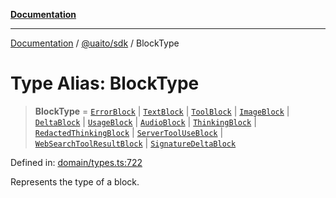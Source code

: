 [**Documentation**](../../../README.md)

***

[Documentation](../../../README.md) / [@uaito/sdk](../README.md) / BlockType

# Type Alias: BlockType

> **BlockType** = [`ErrorBlock`](ErrorBlock.md) \| [`TextBlock`](TextBlock.md) \| [`ToolBlock`](ToolBlock.md) \| [`ImageBlock`](ImageBlock.md) \| [`DeltaBlock`](DeltaBlock.md) \| [`UsageBlock`](UsageBlock.md) \| [`AudioBlock`](AudioBlock.md) \| [`ThinkingBlock`](../interfaces/ThinkingBlock.md) \| [`RedactedThinkingBlock`](../interfaces/RedactedThinkingBlock.md) \| [`ServerToolUseBlock`](../interfaces/ServerToolUseBlock.md) \| [`WebSearchToolResultBlock`](../interfaces/WebSearchToolResultBlock.md) \| [`SignatureDeltaBlock`](../interfaces/SignatureDeltaBlock.md)

Defined in: [domain/types.ts:722](https://github.com/elribonazo/uaito/blob/31c0fa3f3740ebed4d8141441f73c3b47e4aa6f9/packages/sdk/src/domain/types.ts#L722)

Represents the type of a block.
